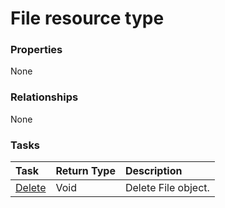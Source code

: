 # File resource type



### Properties
None

### Relationships
None


### Tasks

| Task		   | Return Type	|Description|
|:---------------|:--------|:----------|
|[Delete](../api/file_delete.md) | Void	|Delete File object. |

<!-- uuid: 7c7e3890-f3d2-4a69-8519-1895531993d4
2015-10-16 01:35:17 UTC -->
<!-- {
  "type": "#page.annotation",
  "description": "File resource",
  "keywords": "",
  "section": "documentation",
  "tocPath": ""
}-->